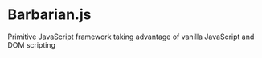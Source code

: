 # Barbarian.js
Primitive JavaScript framework taking advantage of vanilla JavaScript and DOM scripting 
